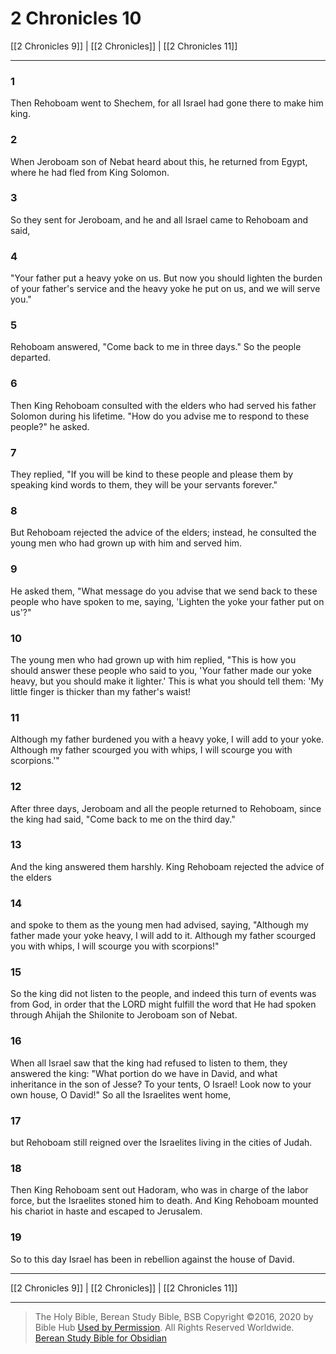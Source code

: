 # 2 Chronicles 10

[[2 Chronicles 9]] | [[2 Chronicles]] | [[2 Chronicles 11]]

---

### 1
Then Rehoboam went to Shechem, for all Israel had gone there to make him king.

### 2
When Jeroboam son of Nebat heard about this, he returned from Egypt, where he had fled from King Solomon.

### 3
So they sent for Jeroboam, and he and all Israel came to Rehoboam and said,

### 4
"Your father put a heavy yoke on us. But now you should lighten the burden of your father's service and the heavy yoke he put on us, and we will serve you."

### 5
Rehoboam answered, "Come back to me in three days." So the people departed.

### 6
Then King Rehoboam consulted with the elders who had served his father Solomon during his lifetime. "How do you advise me to respond to these people?" he asked.

### 7
They replied, "If you will be kind to these people and please them by speaking kind words to them, they will be your servants forever."

### 8
But Rehoboam rejected the advice of the elders; instead, he consulted the young men who had grown up with him and served him.

### 9
He asked them, "What message do you advise that we send back to these people who have spoken to me, saying, 'Lighten the yoke your father put on us'?"

### 10
The young men who had grown up with him replied, "This is how you should answer these people who said to you, 'Your father made our yoke heavy, but you should make it lighter.' This is what you should tell them: 'My little finger is thicker than my father's waist!

### 11
Although my father burdened you with a heavy yoke, I will add to your yoke. Although my father scourged you with whips, I will scourge you with scorpions.'"

### 12
After three days, Jeroboam and all the people returned to Rehoboam, since the king had said, "Come back to me on the third day."

### 13
And the king answered them harshly. King Rehoboam rejected the advice of the elders

### 14
and spoke to them as the young men had advised, saying, "Although my father made your yoke heavy, I will add to it. Although my father scourged you with whips, I will scourge you with scorpions!"

### 15
So the king did not listen to the people, and indeed this turn of events was from God, in order that the LORD might fulfill the word that He had spoken through Ahijah the Shilonite to Jeroboam son of Nebat.

### 16
When all Israel saw that the king had refused to listen to them, they answered the king: "What portion do we have in David, and what inheritance in the son of Jesse? To your tents, O Israel! Look now to your own house, O David!" So all the Israelites went home,

### 17
but Rehoboam still reigned over the Israelites living in the cities of Judah.

### 18
Then King Rehoboam sent out Hadoram, who was in charge of the labor force, but the Israelites stoned him to death. And King Rehoboam mounted his chariot in haste and escaped to Jerusalem.

### 19
So to this day Israel has been in rebellion against the house of David.

---

[[2 Chronicles 9]] | [[2 Chronicles]] | [[2 Chronicles 11]]

---

> The Holy Bible, Berean Study Bible, BSB
> Copyright &copy;2016, 2020 by Bible Hub
> [Used by Permission](https://berean.bible/terms.htm). All Rights Reserved Worldwide.
> [Berean Study Bible for Obsidian](https://github.com/gapmiss/berean-study-bible-for-obsidian)

